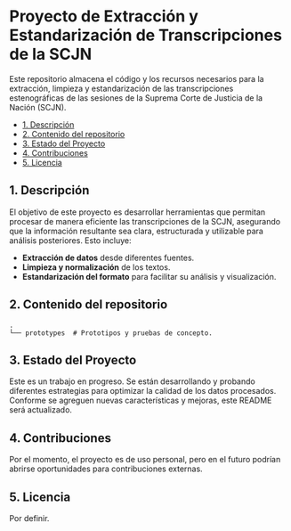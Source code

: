 # Proyecto de Extracción y Estandarización de Transcripciones de la SCJN

Este repositorio almacena el código y los recursos necesarios para la extracción, limpieza y estandarización de las transcripciones estenográficas de las sesiones de la Suprema Corte de Justicia de la Nación (SCJN).

- [1. Descripción](#1-descripción)
- [2. Contenido del repositorio](#2-contenido-del-repositorio)
- [3. Estado del Proyecto](#3-estado-del-proyecto)
- [4. Contribuciones](#4-contribuciones)
- [5. Licencia](#5-licencia)

## 1. Descripción
El objetivo de este proyecto es desarrollar herramientas que permitan procesar de manera eficiente las transcripciones de la SCJN, asegurando que la información resultante sea clara, estructurada y utilizable para análisis posteriores. Esto incluye:
- **Extracción de datos** desde diferentes fuentes.
- **Limpieza y normalización** de los textos.
- **Estandarización del formato** para facilitar su análisis y visualización.

## 2. Contenido del repositorio

```plaintext
.
└── prototypes  # Prototipos y pruebas de concepto.
```

## 3. Estado del Proyecto
Este es un trabajo en progreso. Se están desarrollando y probando diferentes estrategias para optimizar la calidad de los datos procesados. Conforme se agreguen nuevas características y mejoras, este README será actualizado.

## 4. Contribuciones
Por el momento, el proyecto es de uso personal, pero en el futuro podrían abrirse oportunidades para contribuciones externas.

## 5. Licencia
Por definir.
